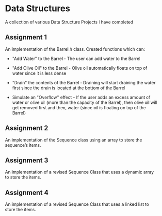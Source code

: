 # Data Structures
A collection of various Data Structure Projects I have completed

## Assignment 1 

An implementation of the Barrel.h class. Created functions which can:

* "Add Water" to the Barrel - The user can add water to the Barrel

* "Add Olive Oil" to the Barrel - Olive oil automatically floats on top of water since it is less dense

* "Drain" the contents of the Barrel - Draining will start draining the water first since the drain is located at the bottom of the Barrel

* Simulate an "Overflow" effect - If the user adds an excess amount of water or olive oil (more than the capacity of the Barrel), then olive oil will get removed first and then, water (since oil is floating on top of the Barrel)

## Assignment 2

An implementation of the Sequence class using an array to store the sequence’s items.

## Assignment 3

An implementation of a revised Sequence Class that uses a dynamic array to store the items.

## Assignment 4

An implementation of a revised Sequence Class that uses a linked list to store the items.
